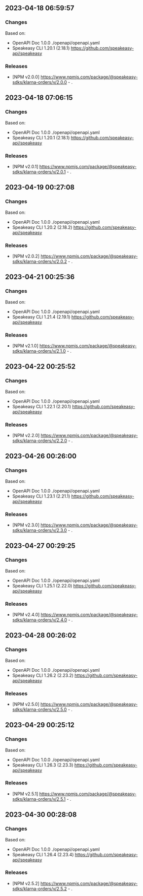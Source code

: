 

## 2023-04-18 06:59:57
### Changes
Based on:
- OpenAPI Doc 1.0.0 ./openapi/openapi.yaml
- Speakeasy CLI 1.20.1 (2.18.1) https://github.com/speakeasy-api/speakeasy
### Releases
- [NPM v2.0.0] https://www.npmjs.com/package/@speakeasy-sdks/klarna-orders/v/2.0.0 - .

## 2023-04-18 07:06:15
### Changes
Based on:
- OpenAPI Doc 1.0.0 ./openapi/openapi.yaml
- Speakeasy CLI 1.20.1 (2.18.1) https://github.com/speakeasy-api/speakeasy
### Releases
- [NPM v2.0.1] https://www.npmjs.com/package/@speakeasy-sdks/klarna-orders/v/2.0.1 - .

## 2023-04-19 00:27:08
### Changes
Based on:
- OpenAPI Doc 1.0.0 ./openapi/openapi.yaml
- Speakeasy CLI 1.20.2 (2.18.2) https://github.com/speakeasy-api/speakeasy
### Releases
- [NPM v2.0.2] https://www.npmjs.com/package/@speakeasy-sdks/klarna-orders/v/2.0.2 - .

## 2023-04-21 00:25:36
### Changes
Based on:
- OpenAPI Doc 1.0.0 ./openapi/openapi.yaml
- Speakeasy CLI 1.21.4 (2.19.1) https://github.com/speakeasy-api/speakeasy
### Releases
- [NPM v2.1.0] https://www.npmjs.com/package/@speakeasy-sdks/klarna-orders/v/2.1.0 - .

## 2023-04-22 00:25:52
### Changes
Based on:
- OpenAPI Doc 1.0.0 ./openapi/openapi.yaml
- Speakeasy CLI 1.22.1 (2.20.1) https://github.com/speakeasy-api/speakeasy
### Releases
- [NPM v2.2.0] https://www.npmjs.com/package/@speakeasy-sdks/klarna-orders/v/2.2.0 - .

## 2023-04-26 00:26:00
### Changes
Based on:
- OpenAPI Doc 1.0.0 ./openapi/openapi.yaml
- Speakeasy CLI 1.23.1 (2.21.1) https://github.com/speakeasy-api/speakeasy
### Releases
- [NPM v2.3.0] https://www.npmjs.com/package/@speakeasy-sdks/klarna-orders/v/2.3.0 - .

## 2023-04-27 00:29:25
### Changes
Based on:
- OpenAPI Doc 1.0.0 ./openapi/openapi.yaml
- Speakeasy CLI 1.25.1 (2.22.0) https://github.com/speakeasy-api/speakeasy
### Releases
- [NPM v2.4.0] https://www.npmjs.com/package/@speakeasy-sdks/klarna-orders/v/2.4.0 - .

## 2023-04-28 00:26:02
### Changes
Based on:
- OpenAPI Doc 1.0.0 ./openapi/openapi.yaml
- Speakeasy CLI 1.26.2 (2.23.2) https://github.com/speakeasy-api/speakeasy
### Releases
- [NPM v2.5.0] https://www.npmjs.com/package/@speakeasy-sdks/klarna-orders/v/2.5.0 - .

## 2023-04-29 00:25:12
### Changes
Based on:
- OpenAPI Doc 1.0.0 ./openapi/openapi.yaml
- Speakeasy CLI 1.26.3 (2.23.3) https://github.com/speakeasy-api/speakeasy
### Releases
- [NPM v2.5.1] https://www.npmjs.com/package/@speakeasy-sdks/klarna-orders/v/2.5.1 - .

## 2023-04-30 00:28:08
### Changes
Based on:
- OpenAPI Doc 1.0.0 ./openapi/openapi.yaml
- Speakeasy CLI 1.26.4 (2.23.4) https://github.com/speakeasy-api/speakeasy
### Releases
- [NPM v2.5.2] https://www.npmjs.com/package/@speakeasy-sdks/klarna-orders/v/2.5.2 - .
